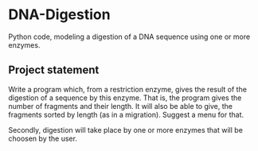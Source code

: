 # DNA-Digestion
Python code, modeling a digestion of a DNA sequence using one or more enzymes.

## Project statement

Write a program which, from a restriction enzyme, gives the result of the digestion of a sequence by this enzyme. That is, the program gives the number of fragments and their length. It will also be able to give, the fragments sorted by length (as in a migration). Suggest a menu for that.

Secondly, digestion will take place by one or more enzymes that will be choosen by the user.
